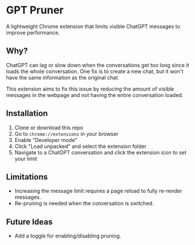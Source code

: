 # GPT Pruner
A lightweight Chrome extension that limits visible ChatGPT messages to improve performance.

## Why?
ChatGPT can lag or slow down when the conversations get too long since it loads the whole conversation. One fix is to create a new chat, but it won't have the same information as the original chat.

This extension aims to fix this issue by reducing the amount of visible messages in the webpage and not having the entire conversation loaded.

## Installation
1. Clone or download this repo
2. Go to `chrome://extensions` in your browser
3. Enable "Developer mode"
4. Click "Load unpacked" and select the extension folder
5. Navigate to a ChatGPT conversation and click the extension icon to set your limit

## Limitations
- Increasing the message limit requires a page reload to fully re-render messages.
- Re-pruning is needed when the conversation is switched.

## Future Ideas
- Add a toggle for enabling/disabling pruning.
